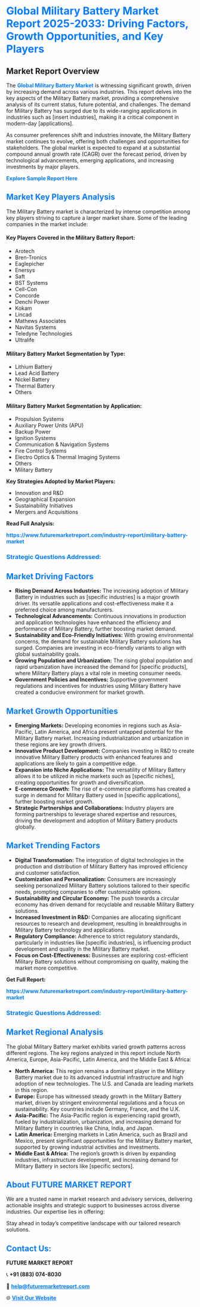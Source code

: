 <h1 style="color: #007BFF;">Global Military Battery Market Report 2025-2033: Driving Factors, Growth Opportunities, and Key Players</h1>

<section id="overview">
<h2>Market Report Overview</h2>
<p>The <a href="https://www.futuremarketreport.com/industry-report/military-battery-market" style="color: #007BFF; text-decoration: none;"><strong>Global Military Battery Market</strong></a> is witnessing significant growth, driven by increasing demand across various industries. This report delves into the key aspects of the Military Battery market, providing a comprehensive analysis of its current status, future potential, and challenges. The demand for Military Battery has surged due to its wide-ranging applications in industries such as [insert industries], making it a critical component in modern-day [applications].</p>
<p>As consumer preferences shift and industries innovate, the Military Battery market continues to evolve, offering both challenges and opportunities for stakeholders. The global market is expected to expand at a substantial compound annual growth rate (CAGR) over the forecast period, driven by technological advancements, emerging applications, and increasing investments by major players.</p>
</section>

<section id="overview">
<p><a href="https://www.futuremarketreport.com/request-sample/reportId=116703" style="color: #007BFF; text-decoration: none;"><strong>Explore Sample Report Here</strong></a></p>
</section>

<section id="key-players">
<h2 style="color: #007BFF;">Market Key Players Analysis</h2>
<p>The Military Battery market is characterized by intense competition among key players striving to capture a larger market share. Some of the leading companies in the market include:</p>
<h4>Key Players Covered in the Military Battery Report:</h4>
<ul><li>Arotech</li><li>Bren-Tronics</li><li>Eaglepicher</li><li>Enersys</li><li>Saft</li><li>BST Systems</li><li>Cell-Con</li><li>Concorde</li><li>Denchi Power</li><li>Kokam</li><li>Lincad</li><li>Mathews Associates</li><li>Navitas Systems</li><li>Teledyne Technologies</li><li>Ultralife</li></ul>
<h4>Military Battery Market Segmentation by Type:</h4>
<ul><li>Lithium Battery</li><li>Lead Acid Battery</li><li>Nickel Battery</li><li>Thermal Battery</li><li>Others</li></ul>

<h4>Military Battery Market Segmentation by Application:</h4>
<ul><li>Propulsion Systems</li><li>Auxiliary Power Units (APU)</li><li>Backup Power</li><li>Ignition Systems</li><li>Communication &amp; Navigation Systems</li><li>Fire Control Systems</li><li>Electro Optics &amp; Thermal Imaging Systems</li><li>Others</li><li>Military Battery</li></ul>
<p><strong>Key Strategies Adopted by Market Players:</strong></p>
<ul>
<li>Innovation and R&D</li>
<li>Geographical Expansion</li>
<li>Sustainability Initiatives</li>
<li>Mergers and Acquisitions</li>
</ul>
</section>

<section>
<p><strong>Read Full Analysis: </strong></p><a href="https://www.futuremarketreport.com/industry-report/military-battery-market" style="color: #007BFF; text-decoration: none;"><strong>https://www.futuremarketreport.com/industry-report/military-battery-market</strong></a>
<h3 style="color: #007BFF;">Strategic Questions Addressed:</h3>
</section>

<section id="driving-factors">
<h2 style="color: #007BFF;">Market Driving Factors</h2>
<ul>
<li><strong>Rising Demand Across Industries:</strong> The increasing adoption of Military Battery in industries such as [specific industries] is a major growth driver. Its versatile applications and cost-effectiveness make it a preferred choice among manufacturers.</li>
<li><strong>Technological Advancements:</strong> Continuous innovations in production and application technologies have enhanced the efficiency and performance of Military Battery, further boosting market demand.</li>
<li><strong>Sustainability and Eco-Friendly Initiatives:</strong> With growing environmental concerns, the demand for sustainable Military Battery solutions has surged. Companies are investing in eco-friendly variants to align with global sustainability goals.</li>
<li><strong>Growing Population and Urbanization:</strong> The rising global population and rapid urbanization have increased the demand for [specific products], where Military Battery plays a vital role in meeting consumer needs.</li>
<li><strong>Government Policies and Incentives:</strong> Supportive government regulations and incentives for industries using Military Battery have created a conducive environment for market growth.</li>
</ul>
</section>

<section id="growth-opportunities">
<h2 style="color: #007BFF;">Market Growth Opportunities</h2>
<ul>
<li><strong>Emerging Markets:</strong> Developing economies in regions such as Asia-Pacific, Latin America, and Africa present untapped potential for the Military Battery market. Increasing industrialization and urbanization in these regions are key growth drivers.</li>
<li><strong>Innovative Product Development:</strong> Companies investing in R&D to create innovative Military Battery products with enhanced features and applications are likely to gain a competitive edge.</li>
<li><strong>Expansion into Niche Applications:</strong> The versatility of Military Battery allows it to be utilized in niche markets such as [specific niches], creating opportunities for growth and diversification.</li>
<li><strong>E-commerce Growth:</strong> The rise of e-commerce platforms has created a surge in demand for Military Battery used in [specific applications], further boosting market growth.</li>
<li><strong>Strategic Partnerships and Collaborations:</strong> Industry players are forming partnerships to leverage shared expertise and resources, driving the development and adoption of Military Battery products globally.</li>
</ul>
</section>

<section id="trending-factors">
<h2 style="color: #007BFF;">Market Trending Factors</h2>
<ul>
<li><strong>Digital Transformation:</strong> The integration of digital technologies in the production and distribution of Military Battery has improved efficiency and customer satisfaction.</li>
<li><strong>Customization and Personalization:</strong> Consumers are increasingly seeking personalized Military Battery solutions tailored to their specific needs, prompting companies to offer customizable options.</li>
<li><strong>Sustainability and Circular Economy:</strong> The push towards a circular economy has driven demand for recyclable and reusable Military Battery solutions.</li>
<li><strong>Increased Investment in R&D:</strong> Companies are allocating significant resources to research and development, resulting in breakthroughs in Military Battery technology and applications.</li>
<li><strong>Regulatory Compliance:</strong> Adherence to strict regulatory standards, particularly in industries like [specific industries], is influencing product development and quality in the Military Battery market.</li>
<li><strong>Focus on Cost-Effectiveness:</strong> Businesses are exploring cost-efficient Military Battery solutions without compromising on quality, making the market more competitive.</li>
</ul>
</section>

<section>
<p><strong>Get Full Report: </strong></p><a href="https://www.futuremarketreport.com/industry-report/military-battery-market" style="color: #007BFF; text-decoration: none;"><strong>https://www.futuremarketreport.com/industry-report/military-battery-market</strong></a>
<h3 style="color: #007BFF;">Strategic Questions Addressed:</h3>
</section>


<section id="regional-analysis">
<h2 style="color: #007BFF;">Market Regional Analysis</h2>
<p>The global Military Battery market exhibits varied growth patterns across different regions. The key regions analyzed in this report include North America, Europe, Asia-Pacific, Latin America, and the Middle East & Africa:</p>
<ul>
<li><strong>North America:</strong> This region remains a dominant player in the Military Battery market due to its advanced industrial infrastructure and high adoption of new technologies. The U.S. and Canada are leading markets in this region.</li>
<li><strong>Europe:</strong> Europe has witnessed steady growth in the Military Battery market, driven by stringent environmental regulations and a focus on sustainability. Key countries include Germany, France, and the U.K.</li>
<li><strong>Asia-Pacific:</strong> The Asia-Pacific region is experiencing rapid growth, fueled by industrialization, urbanization, and increasing demand for Military Battery in countries like China, India, and Japan.</li>
<li><strong>Latin America:</strong> Emerging markets in Latin America, such as Brazil and Mexico, present significant opportunities for the Military Battery market, supported by growing industrial activities and investments.</li>
<li><strong>Middle East & Africa:</strong> The region’s growth is driven by expanding industries, infrastructure development, and increasing demand for Military Battery in sectors like [specific sectors].</li>
</ul>
</section>

<footer>
<h2 style="color: #007BFF;">About FUTURE MARKET REPORT</h2>
<p>We are a trusted name in market research and advisory services, delivering actionable insights and strategic support to businesses across diverse industries. Our expertise lies in offering:</p>

<p>Stay ahead in today’s competitive landscape with our tailored research solutions.</p>

<h2 style="color: #007BFF;">Contact Us:</h2>
<p><strong>FUTURE MARKET REPORT</strong></p>
<p>📞 <strong>+91 (883) 074-8030</strong></p>
<p>📧 <strong><a href="mailto:help@futuremarketreport.com" style="color: #007BFF;">help@futuremarketreport.com</a></strong></p>
<p>🌐 <strong><a href="https://www.futuremarketreport.com/" style="color: #007BFF;">Visit Our Website</a></strong></p>
</footer>